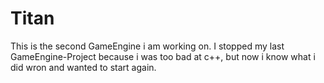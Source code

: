 # Titan

This is the second GameEngine i am working on.
I stopped my last GameEngine-Project because i was too bad at c++, but now i know what i did wron and wanted to start again.
